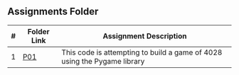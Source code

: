 ##  Assignments Folder

|   #   | Folder Link           | Assignment Description                                                 |
| :---: | --------------------- | -----------------------------------------------------------------------|
|   1   |[P01](/Assignments/P01)|This code is attempting to build a game of 4028 using the Pygame library|
